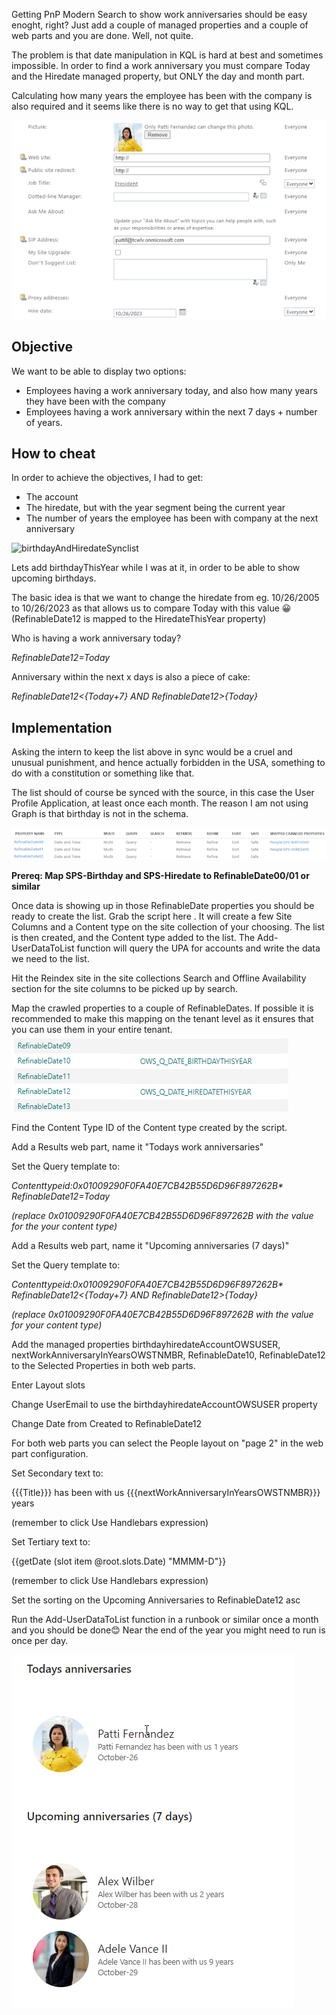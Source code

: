 
Getting PnP Modern Search to show work anniversaries should be easy enoght, right? Just add a couple of managed properties and a couple of web parts and you are done. Well, not quite.

The problem is that date manipulation in KQL is hard at best and sometimes impossible. In order to find a work anniversary you must compare Today and the Hiredate managed property, but ONLY the day and month part.

Calculating how many years the employee has been with the company is also required and it seems like there is no way to get that using KQL.

![upa](../scenarios/assets/Setup-Results-web-part-to-show-work-anniversaries/upa.png)

## Objective 

We want to be able to display two options: 
- Employees having a work anniversary today, and also how many years they have been with the company
- Employees having a work anniversary within the next 7 days + number of years.

## How to cheat
In order to achieve the objectives, I had to get:
- The account 
- The hiredate, but with the year segment being the current year
- The number of years the employee has been with company at the next anniversary

![birthdayAndHiredateSynclist](..\assets\Setup-Results-web-part-to-show-work-anniversaries\BirthdayAndHiredateSyncList.png)

Lets add birthdayThisYear while I was at it, in order to be able to show upcoming birthdays.


The basic idea is that we want to change the hiredate from eg. 10/26/2005 to 10/26/2023 as that allows us to compare Today with this value 😀
(RefinableDate12 is mapped to the HiredateThisYear property)

Who is having a work anniversary today?

  *RefinableDate12=Today*

Anniversary within the next x days is also a piece of cake:

 *RefinableDate12<{Today+7} AND RefinableDate12>{Today}*

## Implementation
Asking the intern to keep the list above in sync would be a cruel and unusual punishment, and hence actually forbidden in the USA, something to do with a constitution or something like that.

The list should of course be synced with the source, in this case the User Profile Application, at least once each month. The reason I am not using Graph is that birthday is not in the schema.

![mapping birthday and hiredate](../scenarios/assets/Setup-Results-web-part-to-show-work-anniversaries/mapping1.png)

**Prereq: Map SPS-Birthday and SPS-Hiredate to RefinableDate00/01 or similar**

Once data is showing up in those RefinableDate properties you should be ready to create the list.
Grab the script here . It will create a few Site Columns and a Content type on the site collection of your choosing. The list is then created, and the Content type added to the list.
The Add-UserDataToList function will query the UPA for accounts and write the data we need to the list.
 
Hit the Reindex site in the site collections Search and Offline Availability section for the site columns to be picked up by search.

Map the crawled properties to a couple of RefinableDates. If possible it is recommended to make this mapping on the tenant level as it ensures that you can use them in your entire tenant. 
![mapping birthdaythisyear and hiredatethisyear](../scenarios/assets/Setup-Results-web-part-to-show-work-anniversaries/mapping2.png)

Find the Content Type ID of the Content type created by the script.


Add a Results web part, name it "Todays work anniversaries"

Set the Query template to: 

*Contenttypeid:0x01009290F0FA40E7CB42B55D6D96F897262B\* RefinableDate12=Today*

*(replace 0x01009290F0FA40E7CB42B55D6D96F897262B with the value for the your content type)* 

Add a Results web part, name it "Upcoming anniversaries (7 days)"

Set the Query template to: 

*Contenttypeid:0x01009290F0FA40E7CB42B55D6D96F897262B\* RefinableDate12<{Today+7} AND RefinableDate12>{Today}*

*(replace 0x01009290F0FA40E7CB42B55D6D96F897262B with the value for your content type)* 



Add the managed properties birthdayhiredateAccountOWSUSER, nextWorkAnniversaryInYearsOWSTNMBR, RefinableDate10, RefinableDate12 to the Selected Properties in both web parts.

Enter Layout slots

Change UserEmail to use the  birthdayhiredateAccountOWSUSER property

Change Date from Created to RefinableDate12

For both web parts you can select the People layout on "page 2" in the web part configuration.

Set Secondary text to: 

{{{Title}}} has been with us {{{nextWorkAnniversaryInYearsOWSTNMBR}}} years

(remember to click Use Handlebars expression)

Set Tertiary text to:

{{getDate (slot item @root.slots.Date) "MMMM-D"}}

(remember to click Use Handlebars expression)

Set the sorting on the Upcoming Anniversaries to RefinableDate12 asc

Run the Add-UserDataToList  function in a runbook or similar once a month and you should be done😊 Near the end of the year you might need to run is once per day.

![final result](../scenarios/assets/Setup-Results-web-part-to-show-work-anniversaries/anniversaries.png)